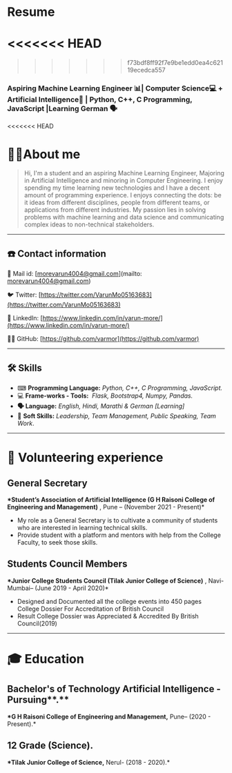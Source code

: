 # Resume

# <<<<<<< HEAD

> > > > > > > f73bdf8ff92f7e9be1edd0ea4c62119ecedca557

### Aspiring Machine Learning Engineer 📊| Computer Science💻 + Artificial Intelligence🧠 | Python, C++, C Programming, JavaScript |Learning German 🗣

<<<<<<< HEAD

# 👨‍💼About me

> Hi, I'm a student and an aspiring Machine Learning Engineer, Majoring in Artificial Intelligence and minoring in Computer Engineering. I enjoy spending my time learning new technologies and I have a decent amount of programming experience. I enjoys connecting the dots: be it ideas from different disciplines, people from different teams, or applications from different industries. My passion lies in solving problems with machine learning and data science and communicating complex ideas to non-technical stakeholders.

---

## ☎️ Contact information

📧 Mail id: [morevarun4004@gmail.com](mailto: morevarun4004@gmail.com)

🐦 Twitter: [https://twitter.com/VarunMo05163683](https://twitter.com/VarunMo05163683)

🔗 LinkedIn: [https://www.linkedin.com/in/varun-more/](https://www.linkedin.com/in/varun-more/)

👨‍💻 GitHub: [https://github.com/varmor](https://github.com/varmor)

---

## 🛠 Skills

- ⌨ **Programming Language:** _Python, C++, C Programming, JavaScript._
- 💻 **Frame-works - Tools:**  *Flask, Bootstrap4, Numpy, Pandas.*
- **🗣 Language:** _English, Hindi, Marathi & German [Learning]_
- 🤝 **Soft Skills:** _Leadership, Team Management, Public Speaking, Team Work_.

---

# **🔬** Volunteering experience

## General Secretary

**\*Student’s Association of Artificial Intelligence (G H Raisoni College of Engineering and Management)** , Pune – (November 2021 - Present)\*

- My role as a General Secretary is to cultivate a community of students who are interested in learning technical skills.
- Provide student with a platform and mentors with help from the College Faculty, to seek those skills.

## **Students Council Members**

**\*Junior College Students Council (Tilak Junior College of Science)** , Navi-Mumbai– (June 2019 - April 2020)\*

- Designed and Documented all the college events into 450 pages College Dossier For Accreditation of British Council
- Result College Dossier was Appreciated & Accredited By British Council(2019)

---

# 🎓 Education

## **Bachelor's of Technology Artificial Intelligence -** Pursuing**.**

**\*G H Raisoni College of Engineering and Management,** Pune– (2020 - Present).\*

## **12 Grade (Science).**

**\*Tilak Junior College of Science,** Nerul- (2018 - 2020).\*
